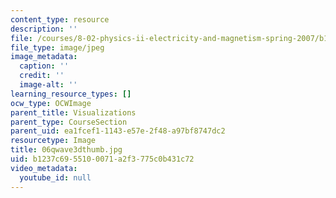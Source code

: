 ```yaml
---
content_type: resource
description: ''
file: /courses/8-02-physics-ii-electricity-and-magnetism-spring-2007/b1237c6955100071a2f3775c0b431c72_06qwave3dthumb.jpg
file_type: image/jpeg
image_metadata:
  caption: ''
  credit: ''
  image-alt: ''
learning_resource_types: []
ocw_type: OCWImage
parent_title: Visualizations
parent_type: CourseSection
parent_uid: ea1fcef1-1143-e57e-2f48-a97bf8747dc2
resourcetype: Image
title: 06qwave3dthumb.jpg
uid: b1237c69-5510-0071-a2f3-775c0b431c72
video_metadata:
  youtube_id: null
---
```

